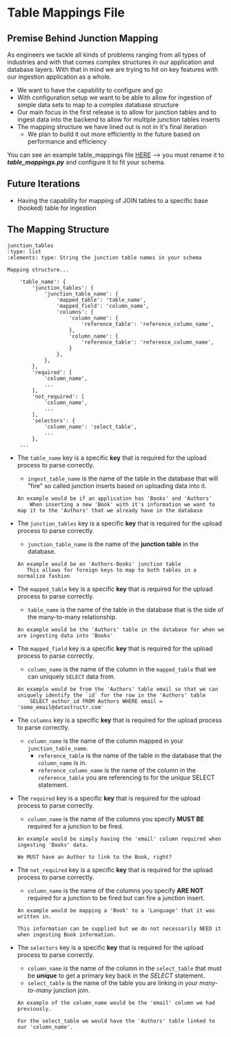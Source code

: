 # Table Mappings File

## Premise Behind Junction Mapping

As engineers we tackle all kinds of problems ranging from all types of industries and with that comes complex structures in our application and database layers.  With that in mind we are trying to hit on key features with our ingestion application as a whole. 

* We want to have the capability to configure and go
* With configuration setup we want to be able to allow for ingestion of simple data sets to map to a complex database structure
* Our main focus in the first release is to allow for junction tables and to ingest data into the backend to allow for multiple junction tables inserts
* The mapping structure we have lined out is not in it's final iteration 
    * We plan to build it out more efficiently in the future based on performance and efficiency
    
You can see an example table_mappings file [HERE](app/example_table_mappings.py) --> you must rename it to **_table_mappings.py_** and configure it to fit your schema.

## Future Iterations

* Having the capability for mapping of JOIN tables to a specific base (hooked) table for ingestion

## The Mapping Structure

```
junction_tables
:type: list
:elements: type: String the junction table names in your schema

Mapping structure...

    'table_name': {
        'junction_tables': {
            'junction_table_name': {
                'mapped_table': 'table_name',
                'mapped_field': 'column_name',
                'columns': {
                    'column_name': {
                        'reference_table': 'reference_column_name',
                    },
                    'column_name': {
                        'reference_table': 'reference_column_name',
                    }
                },
            },
        },
        'required': [
            'column_name',
            ...
        ],
        'not_required': [
            'column_name',
            ...
        ],
        'selectors': {
            'column_name': 'select_table',
            ...
        },
    ...
```

* The `table_name` key is a specific **key** that is required for the upload process to parse correctly.
    * `ingest_table_name` is the name of the table in the database that will "fire" so called junction inserts based on uploading data into it.
    
    ```
    An example would be if an application has 'Books' and 'Authors'
        When inserting a new 'Book' with it's information we want to map it to the 'Authors' that we already have in the database
    ``` 
        
* The `junction_tables` key is a specific **key** that is required for the upload process to parse correctly.
    * `junction_table_name` is the name of the **junction table** in the database.
      
     ```
     An example would be an 'Authors-Books' junction table
        This allows for foreign keys to map to both tables in a normalize fashion
     ```
     
* The `mapped_table` key is a specific **key** that is required for the upload process to parse correctly.
    * `table_name` is the name of the table in the database that is the side of the many-to-many relationship.
    
    ```
    An example would be the 'Authors' table in the database for when we are ingesting data into 'Books'
    ```

* The `mapped_field` key is a specific **key** that is required for the upload process to parse correctly.
    * `column_name` is the name of the column in the `mapped_table` that we can uniquely `SELECT` data from.
    
    ```
    An example would be from the 'Authors' table email so that we can uniquely identify the `id` for the row in the 'Authors' table
        SELECT author_id FROM Authors WHERE email = 'some_email@datastructr.com'
    ```

* The `columns` key is a specific **key** that is required for the upload process to parse correctly.
    * `column_name` is the name of the column mapped in your `junction_table_name`.
        * `reference_table` is the name of the table in the database that the `column_name` is in.
        * `reference_column_name` is the name of the column in the `reference_table` you are referencing to for the _unique_ SELECT statement.

* The `required` key is a specific **key** that is required for the upload process to parse correctly.
    * `column_name` is the name of the columns you specify **MUST BE** required for a junction to be fired.
    
    ```
    An example would be simply having the 'email' column required when ingesting 'Books' data.
    
    We MUST have an Author to link to the Book, right?
    ```

* The `not_required` key is a specific **key** that is required for the upload process to parse correctly.
    * `column_name` is the name of the columns you specify **ARE NOT** required for a junction to be fired but can fire a junction insert.
    
    ```
    An example would be mapping a 'Book' to a 'Language' that it was written in.
    
    This information can be supplied but we do not necessarily NEED it when ingesting Book information.
    ```
    
* The `selectors` key is a specific **key** that is required for the upload process to parse correctly.
    * `column_name` is the name of the column in the `select_table` that must be **_unique_** to get a primary key back in the _SELECT_ statement.
    * `select_table` is the name of the table you are linking in your _many-to-many_ junction join.
    
    ```
    An example of the column_name would be the 'email' column we had previously.
    
    For the select_table we would have the 'Authors' table linked to our 'column_name'.
    ```